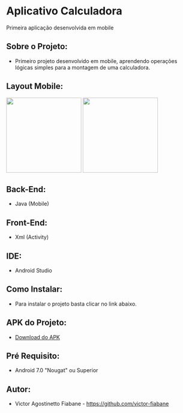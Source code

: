 # Aplicativo Calculadora
  Primeira aplicação desenvolvida em mobile
## Sobre o Projeto:
  * Primeiro projeto desenvolvido em mobile, aprendendo operações lógicas simples para a montagem de uma calculadora.
## Layout Mobile:
<img width=200px src="https://github.com/victor-fiabane/SistemaCadastrov2/assets/83031314/2e9f885b-c3f0-4549-8c83-da7d0d94c94d"/>
<img width=200px src="https://github.com/victor-fiabane/SistemaCadastrov2/assets/83031314/fdb7e7d9-801f-4061-9fc1-cdb794d4b6e4"/>

## Back-End:
  * Java (Mobile)
## Front-End:
  * Xml (Activity)
## IDE:
  * Android Studio
## Como Instalar:
  * Para instalar o projeto basta clicar no link abaixo.
## APK do Projeto:
  * <a href="./app-CadastroV2.apk">Download do APK</a>
## Pré Requisito:
  * Android 7.0 "Nougat" ou Superior
## Autor:
  * Victor Agostinetto Fiabane - https://github.com/victor-fiabane
